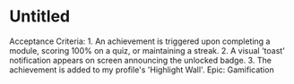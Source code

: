 # Untitled

Acceptance Criteria: 1. An achievement is triggered upon completing a module, scoring 100% on a quiz, or maintaining a streak. 2. A visual 'toast' notification appears on screen announcing the unlocked badge. 3. The achievement is added to my profile's 'Highlight Wall'.
Epic: Gamification